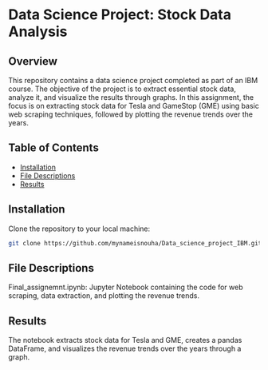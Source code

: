 # Data Science Project: Stock Data Analysis

## Overview

This repository contains a data science project completed as part of an IBM course. The objective of the project is to extract essential stock data, analyze it, and visualize the results through graphs. In this assignment, the focus is on extracting stock data for Tesla and GameStop (GME) using basic web scraping techniques, followed by plotting the revenue trends over the years.

## Table of Contents

- [Installation](#installation)
- [File Descriptions](#file-descriptions)
- [Results](#results)

## Installation

Clone the repository to your local machine:

```bash
git clone https://github.com/mynameisnouha/Data_science_project_IBM.git

```
## File Descriptions
Final_assignemnt.ipynb: Jupyter Notebook containing the code for web scraping, data extraction, and plotting the revenue trends.

## Results
The notebook extracts stock data for Tesla and GME, creates a pandas DataFrame, and visualizes the revenue trends over the years through a graph.
